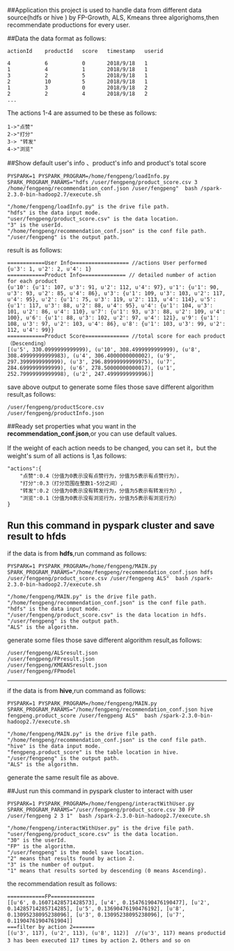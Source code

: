 ##Application
this project is used to handle data from different data source(hdfs or hive ) by FP-Growth, ALS, Kmeans three algorighoms,then recommendate productions for every user.

##Data 
the data format as follows:
		
	actionId	productId	score	timestamp	userid
	
	4			6			0		2018/9/18	1
	1			4			1		2018/9/18	1
	3			2			5		2018/9/18	1
	2			10			5		2018/9/18	1
	1			3			0		2018/9/18	2
	2			2			4		2018/9/18	2
	...
	
The actions 1-4 are assumed to be these as follows:
	
	1->"点赞"
	2->"打分"
	3-> "转发"
	4->"浏览"

##Show default user's info 、product's info and product's total score


	PYSPARK=1 PYSPARK_PROGRAM=/home/fengpeng/loadInfo.py SPARK_PROGRAM_PARAMS="hdfs /user/fengpeng/product_score.csv 3 /home/fengpeng/recommendation_conf.json /user/fengpeng"  bash /spark-2.3.0-bin-hadoop2.7/execute.sh
	
	"/home/fengpeng/loadInfo.py" is the drive file path.
	"hdfs" is the data input mode.
	"user/fengpeng/product_score.csv" is the data location.
	"3" is the userId.
	"/home/fengpeng/recommendation_conf.json" is the conf file path.
	"/user/fengpeng" is the output path.
	
result is as follows:

	============User Info================== //actions User performed 
	{u'3': 1, u'2': 2, u'4': 1} 
	============Product Info============== // detailed number of action for each product
	{u'10': {u'1': 107, u'3': 91, u'2': 112, u'4': 97}, u'1': {u'1': 90, u'3': 93, u'2': 85, u'4': 86}, u'3': {u'1': 109, u'3': 103, u'2': 117, u'4': 95}, u'2': {u'1': 75, u'3': 119, u'2': 113, u'4': 114}, u'5': {u'1': 117, u'3': 88, u'2': 88, u'4': 95}, u'4': {u'1': 104, u'3': 101, u'2': 86, u'4': 110}, u'7': {u'1': 93, u'3': 88, u'2': 109, u'4': 100}, u'6': {u'1': 88, u'3': 102, u'2': 97, u'4': 121}, u'9': {u'1': 108, u'3': 97, u'2': 103, u'4': 86}, u'8': {u'1': 103, u'3': 99, u'2': 112, u'4': 99}}
	============Product Score============== //total score for each product （Descending）
	[(u'5', 330.0999999999999), (u'10', 308.4999999999999), (u'8', 308.49999999999983), (u'4', 306.4000000000002), (u'9', 297.3999999999999), (u'3', 296.89999999999975), (u'7', 284.6999999999999), (u'6', 278.50000000000017), (u'1', 252.79999999999998), (u'2', 247.4999999999996)]
	
save above output to generate some files those save different algorithm result,as follows:
	
	/user/fengpeng/productScore.csv
	/user/fengpeng/productInfo.json
	
##Ready
set properties what you want in the **recommendation_conf.json**,or you can use default values.

If the weight of each action needs to be changed, you can set it，but the weight's sum of all actions is 1,as follows:

	"actions":{
        "点赞":0.4（分值为0表示没有点赞行为，分值为5表示有点赞行为），
        "打分":0.3（打分范围在整数1-5分之间）,
        "转发":0.2（分值为0表示没有转发行为，分值为5表示有转发行为）,
        "浏览":0.1（分值为0表示没有浏览行为，分值为5表示有浏览行为）
    }


## Run this command in pyspark cluster and save result to hfds
if the data is from **hdfs**,run command as follows:

 	PYSPARK=1 PYSPARK_PROGRAM=/home/fengpeng/MAIN.py SPARK_PROGRAM_PARAMS="/home/fengpeng/recommendation_conf.json hdfs /user/fengpeng/product_score.csv /user/fengpeng ALS"  bash /spark-2.3.0-bin-hadoop2.7/execute.sh
 	 	
 	"/home/fengpeng/MAIN.py" is the drive file path.
	"/home/fengpeng/recommendation_conf.json" is the conf file path.
	"hdfs" is the data input mode.
	"/user/fengpeng/product_score.csv" is the data location in hdfs.
	"/user/fengpeng" is the output path.
	"ALS" is the algorithm.

generate some files those save different algorithm result,as follows:

	/user/fengpeng/ALSresult.json
	/user/fengpeng/FPresult.json
	/user/fengpeng/KMEANSresult.json
	/user/fengpeng/FPmodel
 
_____________
if the data is from **hive**,run command as follows:

	PYSPARK=1 PYSPARK_PROGRAM=/home/fengpeng/MAIN.py SPARK_PROGRAM_PARAMS="/home/fengpeng/recommendation_conf.json hive fengpeng.product_score /user/fengpeng ALS"  bash /spark-2.3.0-bin-hadoop2.7/execute.sh
	 	
 	"/home/fengpeng/MAIN.py" is the drive file path.
	"/home/fengpeng/recommendation_conf.json" is the conf file path.
	"hive" is the data input mode.
	"fengpeng.product_score" is the table location in hive.
	"/user/fengpeng" is the output path.
	"ALS" is the algorithm.
generate the same result file as above.
	
	
##Just run this command in pyspark cluster to interact with user


	PYSPARK=1 PYSPARK_PROGRAM=/home/fengpeng/interactWithUser.py SPARK_PROGRAM_PARAMS="/user/fengpeng/product_score.csv 30 FP /user/fengpeng 2 3 1"  bash /spark-2.3.0-bin-hadoop2.7/execute.sh
	
	"/home/fengpeng/interactWithUser.py" is the drive file path.
	"user/fengpeng/product_score.csv" is the data location.
	"30" is the userId.
	"FP" is the algorithm.
	"/user/fengpeng" is the model save location.
	"2" means that results found by action 2.
	"3" is the number of output.
	"1" means that results sorted by descending (0 means Ascending).
the recommendation result as follows:
	
	============FP==============
	[[u'6', 0.16071428571428573], [u'4', 0.15476190476190477], [u'2', 0.14285714285714285], [u'5', 0.13690476190476192], [u'8', 0.13095238095238096], [u'3', 0.13095238095238096], [u'7', 0.11904761904761904]]
	===filter by action 2=======
	[(u'3', 117), (u'2', 113), (u'8', 112)]  //(u'3', 117) means productid 3 has been executed 117 times by action 2，Others and so on
	
	